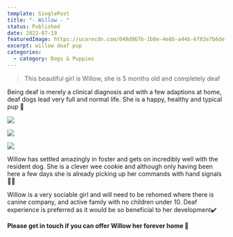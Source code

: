 ```yaml
---
template: SinglePost
title: "- Willow - "
status: Published
date: 2022-07-19
featuredImage: https://ucarecdn.com/048d867b-1b0e-4e8b-a44b-6f83e7b6def5/-/crop/1778x1208/0,255/-/preview/
excerpt: willow deaf pup
categories:
  - category: Dogs & Puppies
---
```

> This beautiful girl is Willow, she is 5 months old and completely deaf


Being deaf is merely a clinical diagnosis and with a few adaptions at home, deaf dogs lead very full and normal life. She is a happy, healthy and typical pup 🐶

![](https://ucarecdn.com/cd104a03-6478-41a3-beb9-3c8a58a11577/-/crop/1778x1398/0,205/-/preview/)

![](https://ucarecdn.com/cc245d41-05b4-4271-9ac3-1ee25c964cf4/-/crop/1552x1548/0,157/-/preview/)

![](https://ucarecdn.com/f49458da-3f8f-4b6f-9d3c-157467c7f217/-/crop/1688x1717/0,0/-/preview/)


Willow has settled amazingly in foster and gets on incredibly well with the resident dog. She is a clever wee cookie and although only having been here a few days she is already picking up her commands with hand signals 👍🏼


Willow is a very sociable girl and will need to be rehomed where there is canine company, and active family with no children under 10. Deaf experience is preferred as it would be so beneficial to her development✔️


**Please get in touch if you can offer Willow her forever home 🏡**